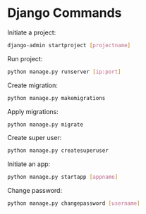 # Django Commands

Initiate a project:

```sh
django-admin startproject [projectname]
```

Run project:

```sh
python manage.py runserver [ip:port]
```

Create migration:

```sh
python manage.py makemigrations
```

Apply migrations:

```sh
python manage.py migrate
```

Create super user:

```sh
python manage.py createsuperuser
```

Initiate an app:

```sh
python manage.py startapp [appname]
```

Change password:

```sh
python manage.py changepassword [username]
```

